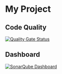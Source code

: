 # My Project

## Code Quality

[![Quality Gate Status](https://4725-196-118-91-115.ngrok-free.app/api/project_badges/measure?project=Sonar-Maven&metric=alert_status&token=sqb_7a99b8c35d0741f39562c75a48d2e87480f7b884)](https://4725-196-118-91-115.ngrok-free.app/dashboard?id=Sonar-Maven)

## Dashboard

[![SonarQube Dashboard](https://img.shields.io/badge/SonarQube-Dashboard-blue)](https://9298-196-118-91-115.ngrok-free.app/dashboard?id=java-17-maven-project
)
